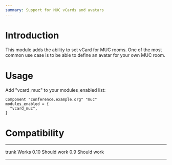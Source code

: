 ```yaml
---
summary: Support for MUC vCards and avatars
---
```


Introduction
============

This module adds the ability to set vCard for MUC rooms. One of the most common use case is to be able to define an avatar for your own MUC room.

Usage
=====

Add "vcard\_muc" to your modules\_enabled list:

``` {.lua}
Component "conference.example.org" "muc"
modules_enabled = {
  "vcard_muc",
}
```

Compatibility
=============

  ----- -------------
  trunk Works
  0.10  Should work
  0.9   Should work
  ----- -------------


